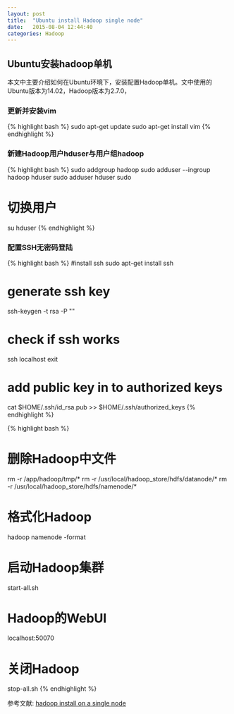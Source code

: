 ```yaml
---
layout: post
title:  "Ubuntu install Hadoop single node"
date:   2015-08-04 12:44:40
categories: Hadoop
---
```


## Ubuntu安装hadoop单机

本文中主要介绍如何在Ubuntu环境下，安装配置Hadoop单机。文中使用的Ubuntu版本为14.02，Hadoop版本为2.7.0，

### 更新并安装vim
{% highlight bash %}
sudo apt-get update
sudo apt-get install vim
{% endhighlight %}

### 新建Hadoop用户hduser与用户组hadoop
{% highlight bash %}
sudo addgroup hadoop
sudo adduser --ingroup hadoop hduser
sudo adduser hduser sudo
# 切换用户
su hduser
{% endhighlight %}

### 配置SSH无密码登陆
{% highlight bash %}
#install ssh
sudo apt-get install ssh
# generate ssh key
ssh-keygen -t rsa -P ""
# check if ssh works
ssh localhost
exit
# add public key in to authorized keys
cat $HOME/.ssh/id_rsa.pub >> $HOME/.ssh/authorized_keys
{% endhighlight %}




{% highlight  bash %}
# 删除Hadoop中文件
rm -r /app/hadoop/tmp/*
rm -r /usr/local/hadoop_store/hdfs/datanode/*
rm -r /usr/local/hadoop_store/hdfs/namenode/*

# 格式化Hadoop
hadoop namenode -format

# 启动Hadoop集群
start-all.sh

# Hadoop的WebUI
localhost:50070

# 关闭Hadoop
stop-all.sh
{% endhighlight %}

参考文献:
[hadoop install on a single node]

[hadoop install on a single node]: http://www.bogotobogo.com/Hadoop/BigData_hadoop_Install_on_ubuntu_single_node_cluster.php

